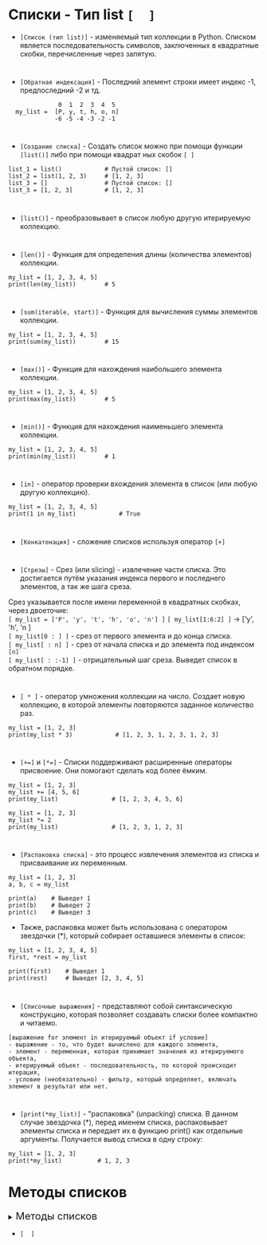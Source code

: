 # Списки - Тип list `[  ]`

- `[Список (тип list)]` - изменяемый тип коллекции в Python. Списком является последовательность символов, заключенных в квадратные скобки, перечисленные через запятую.  
#
- `[Обратная индексация]` - Последний элемент строки имеет индекс -1, предпоследний -2 и тд.

```
              0  1  2  3  4  5
  my_list =  [P, y, t, h, o, n]
             -6 -5 -4 -3 -2 -1
```
#
- `[Создание списка]` - Создать список можно при помощи функции `[list()]` либо при помощи квадрат ных скобок `[ ]`
```
list_1 = list()            # Пустой список: []
list_2 = list(1, 2, 3)     # [1, 2, 3]
list_3 = []                # Пустой список: []
list_3 = [1, 2, 3]         # [1, 2, 3]
```
#
- `[list()]` - преобразовывает в список любую другую итерируемую коллекцию.
#
- `[len()]` - Функция для определения длины (количества элементов) коллекции.
```
my_list = [1, 2, 3, 4, 5]
print(len(my_list))        # 5
```
#
- `[sum(iterable, start)]` - Функция для вычисления суммы элементов коллекции. 
```
my_list = [1, 2, 3, 4, 5]
print(sum(my_list))        # 15
```
#
- `[max()]` - Функция для нахождения наибольшего элемента коллекции.
```
my_list = [1, 2, 3, 4, 5]
print(max(my_list))        # 5
```
#
- `[min()]` - Функция для нахождения наименьшего элемента коллекции.
```
my_list = [1, 2, 3, 4, 5]
print(min(my_list))        # 1
```
#
- `[in]` - оператор проверки вхождения элемента в список (или любую другую коллекцию).
```
my_list = [1, 2, 3, 4, 5]
print(1 in my_list)            # True
```
#
- `[Конкатенация]` - сложение списков используя оператор `[+]`
#
- `[Стрезы]` - Срез (или slicing) - извлечение части списка. Это достигается путём указания индекса первого и последнего элементов, а так же шага среза.

Срез указывается после имени переменной в квадратных скобках, через двоеточие:  
 `[ my_list = ['P', 'y', 't', 'h', 'o', 'n'] ]`
 `[ my_list[1:6:2] ]` -> ['y', 'h', 'n ]  
 `[ my_list[0 : ] ]` - срез от первого элемента и до конца списка.  
 `[ my_list[ : n] ]` - срез от начала списка и до элемента под индексом `[n]`  
 `[ my_list[ : :-1] ]` - отрицательный шаг среза. Выведет список в обратном порядке.  
 #
- `[ * ]` - оператор умножения коллекции на число. Создает новую коллекцию, в которой элементы повторяются заданное количество раз.
```
my_list = [1, 2, 3]
print(my_list * 3)            # [1, 2, 3, 1, 2, 3, 1, 2, 3]
```
#
- `[+=]` и `[*=]` - Списки поддерживают расширенные операторы присвоение. Они помогают сделать код более ёмким.
```
my_list = [1, 2, 3]
my_list += [4, 5, 6]
print(my_list)               # [1, 2, 3, 4, 5, 6]

my_list = [1, 2, 3]
my_list *= 2
print(my_list)               # [1, 2, 3, 1, 2, 3]
```
# 
- `[Распаковка списка]` - это процесс извлечения элементов из списка и присваивание их переменным.
```
my_list = [1, 2, 3]
a, b, c = my_list

print(a)    # Выведет 1
print(b)    # Выведет 2
print(c)    # Выведет 3
```
- Также, распаковка может быть использована с оператором звездочки (*), который собирает оставшиеся элементы в список:
```
my_list = [1, 2, 3, 4, 5]
first, *rest = my_list

print(first)    # Выведет 1
print(rest)     # Выведет [2, 3, 4, 5]
```
#
- `[Списочные выражения]` - представляют собой синтаксическую конструкцию, которая позволяет создавать списки более компактно и читаемо.
```
[выражение for элемент in итерируемый объект if условие]
- выражение - то, что будет вычислено для каждого элемента,
- элемент - переменная, которая принимает значения из итерируемого объекта,
- итерируемый объект - последовательность, по которой происходит итерация,
- условие (необязательно) - фильтр, который определяет, включать элемент в результат или нет.
```
#
- `[print(*my_list)]` - "распаковка" (unpacking) списка. В данном случае звездочка (*), перед именем списка, распаковывает элементы списка и передает их в функцию print() как отдельные аргументы. Получается вывод списка в одну строку:
```
my_list = [1, 2, 3]
print(*my_list)          # 1, 2, 3
```
# Методы списков

   <details>
  <summary><span style="font-size: 20px;">Методы списков</span></summary>ary>   
    
- `[Методы]` - это специальные функции, применяемые к строковым объектам. Они позволяют выполнять различные операции. Методы списков вызываются через точечную нотацию, например: ` список.метод() `
#
 ### 1) `[list.append()]` - Добавляет ОДИН элемент в конец списка. Он изменяет оригинальный список и не возвращает новый.
```
my_list = [1, 2, 3]
my_list.append(4)

print(my_list)  # [1, 2, 3, 4]
```
#
 ### 2) `[list.extend()]` - Добавляет элементы другой итерируемой последрвательности в конец текущего списка. Он изменяет оригинальный список и не возвращает новый.
```

```
#
 ### 3) `[del list[index]]` - Оператор удаления элемента из списка по индексу.
- Оператор `[del]` работает и со срезами (`[ del list[index : index] ]`)
```
first_list = [1, 2, 3]
second_list = [4, 5, 6]

first_list.extend(second_list)

print(first_list)  # [1, 2, 3, 4, 5, 6]
```
#
 ### 4) `[list.split()]` - Строковый метод. Разделяет строку поэлеметно и создаёт из них список. Поумолчанию в качестве разделителя используется пробел. Но можно указать разделитель в скобках метода.
```

```
#
 ### 5) `[' '.join(list)]` - Строковый метод. Собирает строку из элементов списка. В качестве разделителя, указывается элемент в кавычках перед методом
```

```
#
 ### 6) `[list.insert(index, value)]` - Вставляет элемент `[value]` по индексу `[index]`. Вставляет, не заменяет. 
```

```
#
 ### 7) `[list.index(n)]` - Ищет и предаёт индекс элемента  `[n]`.
```

```
#
 ### 8) `[ list.remove(n) ]` - Ищет и удаляет заданный элемент `[n]`.
```

```
#
 ### 9) `[list.pop(index)]` - удаляет элемент по индексу.
```

```
#
 ### 10) `[list.count(n)]` - считает количество вхождений элемента `[n]` в список `[list]`.
```

```
#
 ### 11) `[list.reverse()]` - разворачивает сиписок. 
```

```
#
 ### 12) `[list.clear()]` - очищает список
```

```
#
 ### 13) `[list.copy()]` - Создаёт поверхностную копию списка. Создает новый список, но не копирует вложенные объекты. Вместо этого, он копирует ссылки на эти объекты. Если в оригинальном списке есть вложенные списки или объекты, они останутся общими для обоих списков. Изменения во вложенных объектах будут видны в обоих списках. 
```

```
#
 ### 14) `[print(*list)]` - вывод списка в одну строку.
```

```
#
 ### 15) `[ list.sort() ]` - сортирует список по возрастанию эл-тов.
```

```
#
 ### 16) `[ sorted(list) ]` - ФУНКЦИЯ сортировки. 
```

```
#
  
</details>

- `[  ]`
